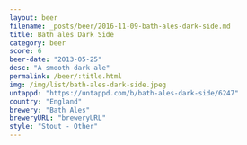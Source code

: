 ```yaml
---
layout: beer
filename: _posts/beer/2016-11-09-bath-ales-dark-side.md
title: Bath ales Dark Side
category: beer
score: 6
beer-date: "2013-05-25"
desc: "A smooth dark ale"
permalink: /beer/:title.html
img: /img/list/bath-ales-dark-side.jpeg
untappd: "https://untappd.com/b/bath-ales-dark-side/6247"
country: "England"
brewery: "Bath Ales"
breweryURL: "breweryURL"
style: "Stout - Other"
---
```

